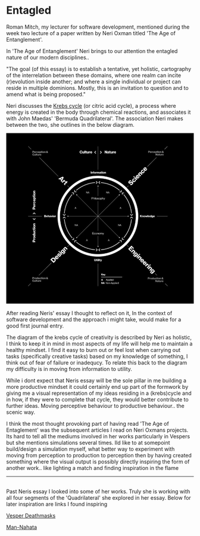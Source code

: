 <!-- Autotelic, Software Development, Roman Mitch, Neri Oxman, The Age of Entanglement, Krebs Cycle, Biology, Mindset, Behaviour, Art, Design -->
# Entagled
Roman Mitch, my lecturer for software development, mentioned during the week two lecture of a paper written by Neri Oxman titled 'The Age of Entanglement'.

In 'The Age of Entanglement' Neri brings to our attention the entagled nature of our modern disciplines..

"The goal (of this essay) is to establish a tentative, yet holistic, cartography of the interrelation between these domains, where one realm can incite (r)evolution inside another; and where a single individual or project can reside in multiple dominions. Mostly, this is an invitation to question and to amend what is being proposed."

Neri discusses the [Krebs cycle](https://en.m.wikipedia.org/wiki/Citric_acid_cycle) (or citric acid cycle), a process where energy is created in the body through chemical reactions, and associates it with John Maedas' 'Bermuda Quadrilateral'. The association Neri makes between the two, she outlines in the below diagram.

![diagram](../MyReflections/NeriOxman.png?raw=true)

After reading Neris' essay I thought to reflect on it, In the context of software development and the approach i might take, would make for a good first journal entry.

The diagram of the krebs cycle of creativity is described by Neri as holistic, I think to keep it in mind in most aspects of my life will help me to maintain a healthy mindset. I find it easy to burn out or feel lost when carrying out tasks (specifically creative tasks) based on my knowledge of something, I think out of fear of failure or inadequcy. To relate this back to the diagram my difficulty is in moving from information to utility.

While i dont expect that Neris essay will be the sole pillar in me building a more productive mindset it could certainly end up part of the formwork by giving me a visual representation of my ideas residing in a (krebs)cycle and in how, if they were to complete that cycle, they would better contribute to further ideas. Moving perceptive behaviour to productive behaviour.. the scenic way.

I think the most thought provoking part of having read 'The Age of Entaglement' was the subsequent articles I read on Neri Oxmans projects. Its hard to tell all the mediums involved in her works particularly in Vespers but she mentions simulations several times. Ild like to at somepoint build/design a simulation myself, what better way to experiment with moving from perception to production to perception then by having created something where the visual output is possibly directly inspiring the form of another work.. like lighting a match and finding inspiration in the flame

---
<br>
Past Neris essay I looked into some of her works. Truly she is working with all four segments of the 'Quadrilateral' she explored in her essay. Below for later inspiration are links I found inspiring

[Vesper Deathmasks](https://oxman.com/projects/vespers-ii)

[Man-Nahata](https://oxman.com/projects/man-nahata) 